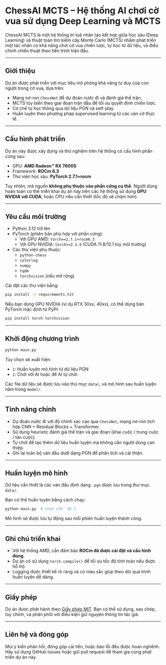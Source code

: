 # ChessAI MCTS – Hệ thống AI chơi cờ vua sử dụng Deep Learning và MCTS

ChessAI MCTS là một hệ thống trí tuệ nhân tạo kết hợp giữa học sâu (Deep Learning) và thuật toán tìm kiếm cây Monte Carlo (MCTS) nhằm phát triển một tác nhân có khả năng chơi cờ vua chiến lược, tự học từ dữ liệu, và điều chỉnh chiến thuật theo tiến trình trận đấu.

---

## Giới thiệu

Dự án được phát triển với mục tiêu mô phỏng khả năng tư duy của con người trong cờ vua, dựa trên:

- Mạng nơ-ron `ChessNet` để dự đoán nước đi và đánh giá thế trận.
- MCTS tùy biến theo giai đoạn trận đấu để tối ưu quyết định chiến lược.
- Cơ chế tự học thông qua dữ liệu PGN và self-play.
- Huấn luyện theo phương pháp supervised learning từ các ván cờ thực tế.

---

## Cấu hình phát triển

Dự án này được xây dựng và thử nghiệm trên hệ thống có cấu hình phần cứng sau:

- GPU: **AMD Radeon™ RX 7600S**
- Framework: **ROCm 6.3**
- Thư viện học sâu: **PyTorch 2.7.1+rocm**

Tuy nhiên, mã nguồn **không phụ thuộc vào phần cứng cụ thể**. Người dùng hoàn toàn có thể triển khai dự án này trên các hệ thống sử dụng **GPU NVIDIA với CUDA**, hoặc CPU nếu cần thiết (tốc độ sẽ chậm hơn).

---

## Yêu cầu môi trường

- Python 3.12 trở lên
- PyTorch (phiên bản phù hợp với phần cứng):
  - Với GPU AMD: `torch==2.7.1+rocm6.3`
  - Với GPU NVIDIA: `torch>=2.1.0` (CUDA 11.8/12.1 tùy môi trường)
- Các thư viện phụ thuộc:
  - `python-chess`
  - `colorlog`
  - `numpy`
  - `tqdm`
  - `torchvision` (nếu mở rộng)

Cài đặt các thư viện bằng:

```bash
pip install -r requirements.txt
```

Nếu bạn dùng GPU NVIDIA (ví dụ RTX 30xx, 40xx), có thể dùng bản PyTorch mặc định từ PyPI:

```bash
pip install torch torchvision
```

---

## Khởi động chương trình

```bash
python main.py
```

Tùy chọn sẽ xuất hiện:

- `1`: Huấn luyện mô hình từ dữ liệu PGN
- `2`: Chơi với AI hoặc để AI tự chơi

Các file dữ liệu sẽ được lưu vào thư mục `data/`, và mô hình sau huấn luyện nằm trong `model/`.

---

## Tính năng chính

- Dự đoán nước đi với độ chính xác cao qua `ChessNet`, mạng nơ-ron tích hợp CNN + Residual Blocks + Transformer.
- Sử dụng heuristic đánh giá thế trận và giai đoạn (khai cuộc / trung cuộc / tàn cuộc).
- Tự chơi để tạo thêm dữ liệu huấn luyện mà không cần người dùng can thiệp.
- Ghi lại toàn bộ ván đấu dưới dạng PGN để phân tích và cải thiện.

---

## Huấn luyện mô hình

Dữ liệu cần thiết là các ván đấu định dạng `.pgn` được lưu trong thư mục `data/`.

Bạn có thể huấn luyện bằng cách chạy:

```bash
python main.py  # chọn chế độ 1
```

Mô hình sẽ được lưu tự động sau mỗi phiên huấn luyện thành công.

---

## Ghi chú triển khai

- Với hệ thống AMD, cần đảm bảo **ROCm đã được cài đặt và cấu hình đúng**.
- Dự án có sử dụng `torch.compile()` để tối ưu tốc độ tính toán nếu được hỗ trợ.
- Logging được thiết kế rõ ràng và có màu sắc giúp theo dõi quá trình huấn luyện dễ dàng.

---

## Giấy phép

Dự án được phát hành theo [Giấy phép MIT](LICENSE). Bạn có thể sử dụng, sao chép, tùy chỉnh, và phân phối với điều kiện giữ nguyên thông tin tác giả.

---

## Liên hệ và đóng góp

Mọi ý kiến phản hồi, đóng góp cải tiến, hoặc báo lỗi đều được hoan nghênh. Hãy sử dụng GitHub Issues hoặc gửi pull request để tham gia cùng phát triển dự án này.